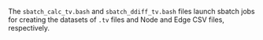 The `sbatch_calc_tv.bash` and `sbatch_ddiff_tv.bash` files
launch sbatch jobs for creating the datasets of `.tv` files and 
Node and Edge CSV files, respectively.
